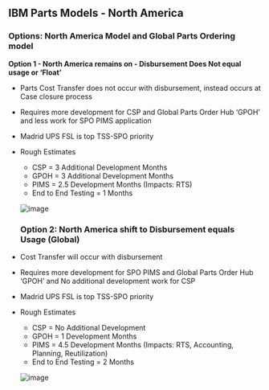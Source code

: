 ## IBM Parts Models - North America


### Options: North America Model and Global Parts Ordering model

**Option 1  - North America remains on - Disbursement Does Not equal usage or ‘Float’**

* Parts Cost Transfer does not occur with disbursement, instead occurs at Case closure process 
* Requires more development for CSP and Global Parts Order Hub ‘GPOH’ and less work for SPO PIMS application
* Madrid UPS FSL is top TSS-SPO priority

* Rough Estimates 
  * CSP = 3 Additional Development Months
  * GPOH = 3 Additional Development Months
  * PIMS = 2.5 Development Months (Impacts: RTS)
  * End to End Testing = 1 Months
  
  ![image](https://media.github.ibm.com/user/146797/files/0078f580-77f9-11e9-88b2-3f6360b6941c)
  
  ### Option 2: North America shift to Disbursement equals Usage (Global)
  
* Cost Transfer will occur with disbursement
* Requires more development for SPO PIMS and Global Parts Order Hub ‘GPOH’ and No additional development work for CSP 
* Madrid UPS FSL is top TSS-SPO priority


* Rough Estimates
  * CSP = No Additional Development
  * GPOH = 1 Development Months 
  * PIMS = 4.5 Development Months (Impacts: RTS, Accounting, Planning, Reutilization)
  * End to End Testing = 2 Months
  
  ![image](https://media.github.ibm.com/user/146797/files/70877b80-77f9-11e9-9b87-16137ccae1a5)
